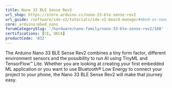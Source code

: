 ```yaml
---
title: Nano 33 BLE Sense Rev2
url_shop: https://store.arduino.cc/nano-33-ble-sense-rev2
url_guide: /software/ide-v2/tutorials/ide-v2-board-manager#mbed-os-nano
core: arduino:mbed_nano
forumCategorySlug: '/hardware/nano-family/nano-33-ble-sense-rev2/160'
certifications: [CE, UKCA]
productCode: '032'
---
```


The Arduino Nano 33 BLE Sense Rev2 combines a tiny form factor, different environment sensors and the possibility to run AI using TinyML and TensorFlow™ Lite. Whether you are looking at creating your first embedded ML application or you want to use Bluetooth® Low Energy to connect your project to your phone, the Nano 33 BLE Sense Rev2 will make that journey easy.
